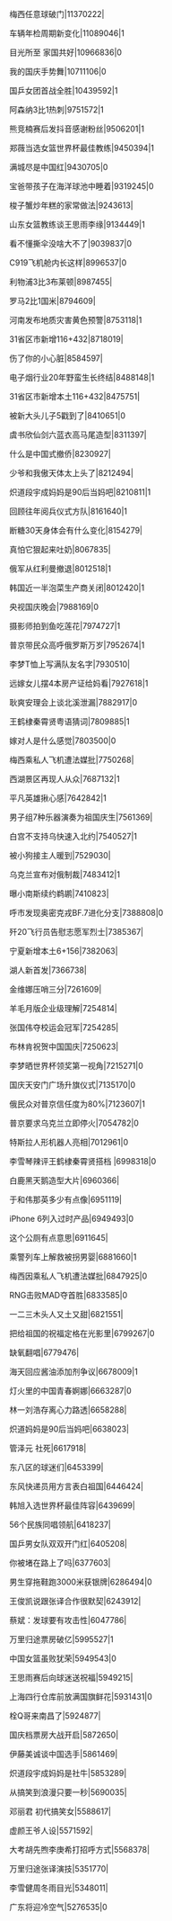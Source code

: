 梅西任意球破门|11370222|

车辆年检周期新变化|11089046|1

目光所至 家国共好|10966836|0

我的国庆手势舞|10711106|0

国乒女团首战全胜|10439592|1

阿森纳3比1热刺|9751572|1

熊竞楠赛后发抖音感谢粉丝|9506201|1

郑薇当选女篮世界杯最佳教练|9450394|1

满城尽是中国红|9430705|0

宝爸带孩子在海洋球池中睡着|9319245|0

梭子蟹炒年糕的家常做法|9243613|

山东女篮教练谈王思雨李缘|9134449|1

看不懂撕伞没啥大不了|9039837|0

C919飞机舱内长这样|8996537|0

利物浦3比3布莱顿|8987455|

罗马2比1国米|8794609|

河南发布地质灾害黄色预警|8753118|1

31省区市新增116+432|8718019|

伤了你的小心脏|8584597|

电子烟行业20年野蛮生长终结|8488148|1

31省区市新增本土116+432|8475751|

被新大头儿子5戳到了|8410651|0

虞书欣仙剑六蓝衣高马尾造型|8311397|

什么是中国式撤侨|8230927|

少爷和我傲天体太上头了|8212494|

炽道段宇成妈妈是90后当妈吧|8210811|1

回顾往年阅兵仪式方队|8161640|1

断糖30天身体会有什么变化|8154279|

真怕它狠起来吐奶|8067835|

俄军从红利曼撤退|8012518|1

韩国近一半泡菜生产商关闭|8012420|1

央视国庆晚会|7988169|0

摄影师拍到鱼吃莲花|7974727|1

普京带民众高呼俄罗斯万岁|7952674|1

李梦T恤上写满队友名字|7930510|

远嫁女儿摆4本房产证给妈看|7927618|1

耿爽安理会上谈北溪泄漏|7882917|0

王鹤棣秦霄贤粤语猜词|7809885|1

嫁对人是什么感觉|7803500|0

梅西乘私人飞机遭法媒批|7750268|

西湖景区再现人从众|7687132|1

平凡英雄揪心感|7642842|1

男子组7种乐器演奏为祖国庆生|7561369|

白宫不支持乌快速入北约|7540527|1

被小狗接主人暖到|7529030|

乌克兰宣布对俄制裁|7483412|1

曝小南斯续约鹈鹕|7410823|

呼市发现奥密克戎BF.7进化分支|7388808|0

歼20飞行员告慰志愿军烈士|7385367|

宁夏新增本土6+156|7382063|

湖人新首发|7366738|

金维娜压哨三分|7261609|

羊毛月版企业级理解|7254814|

张国伟夺校运会冠军|7254285|

布林肯祝贺中国国庆|7250623|

李梦晒世界杯领奖第一视角|7215271|0

国庆天安门广场升旗仪式|7135170|0

俄民众对普京信任度为80%|7123607|1

普京要求乌克兰立即停火|7054782|0

特斯拉人形机器人亮相|7012961|0

李雪琴辣评王鹤棣秦霄贤搭档 ​​​​|6998318|0

白鹿黑天鹅造型大片|6960366|

于和伟那英多少有点像|6951119|

iPhone 6列入过时产品|6949493|0

这个公厕有点意思|6911645|

乘警列车上解救被拐男婴|6881660|1

梅西因乘私人飞机遭法媒批|6847925|0

RNG击败MAD夺首胜|6833585|0

一二三木头人又土又甜|6821551|

把给祖国的祝福定格在光影里|6799267|0

缺氧翻唱|6779476|

海天回应酱油添加剂争议|6678009|1

灯火里的中国青春婀娜|6663287|0

林一刘浩存离心力路透|6658288|

炽道妈妈是90后当妈吧|6638023|

管泽元 社死|6617918|

东八区的球迷们|6453399|

东风快递员用方言表白祖国|6446424|

韩旭入选世界杯最佳阵容|6439699|

56个民族同唱领航|6418237|

国乒男女队双双开门红|6405208|

你被堵在路上了吗|6377603|

男生穿拖鞋跑3000米获银牌|6286494|0

王俊凯说跟张译合作很默契|6243912|

蔡斌：发球要有攻击性|6047786|

万里归途票房破亿|5995527|1

中国女篮虽败犹荣|5949543|0

王思雨赛后向球迷送祝福|5949215|

上海四行仓库前放满国旗鲜花|5931431|0

栓Q哥来南昌了|5924877|

国庆档票房大战开启|5872650|

伊藤美诚谈中国选手|5861469|

炽道段宇成妈妈是社牛|5853289|

从搞笑到浪漫只要一秒|5690035|

邓丽君 初代搞笑女|5588617|

虚颜王爷人设|5571592|

大考胡先煦李庚希打招呼方式|5568378|

万里归途张译演技|5351770|

李雪健周冬雨目光|5348011|

广东将迎冷空气|5276535|0

